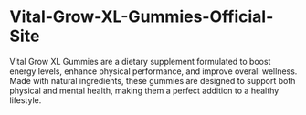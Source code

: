 # Vital-Grow-XL-Gummies-Official-Site
Vital Grow XL Gummies are a dietary supplement formulated to boost energy levels, enhance physical performance, and improve overall wellness. Made with natural ingredients, these gummies are designed to support both physical and mental health, making them a perfect addition to a healthy lifestyle.
